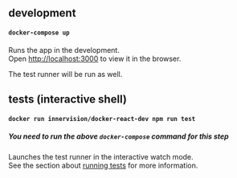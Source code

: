 ## development
#### `docker-compose up`

Runs the app in the development.<br>
Open [http://localhost:3000](http://localhost:3000) to view it in the browser.

The test runner will be run as well.

## tests (interactive shell)
#### `docker run innervision/docker-react-dev npm run test`
##### You need to run the above `docker-compose` command for this step
Launches the test runner in the interactive watch mode.<br>
See the section about [running tests](https://facebook.github.io/create-react-app/docs/running-tests) for more information.